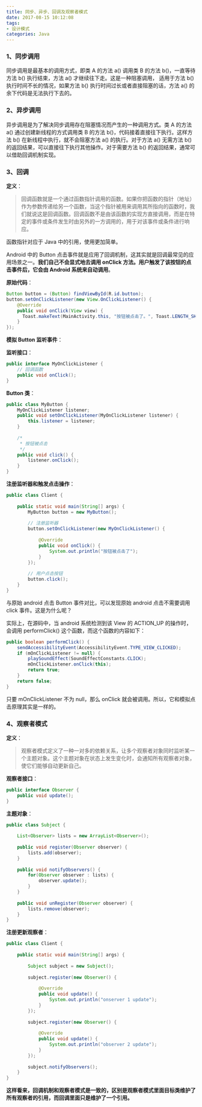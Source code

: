 ```yaml
---
title: 同步、异步、回调及观察者模式
date: 2017-08-15 10:12:08
tags: 
- 设计模式
categories: Java
---
```


### **1、同步调用**

同步调用是最基本的调用方式，即类 A 的方法 a() 调用类 B 的方法 b()，一直等待方法 b() 执行结束，方法 a() 才继续往下走。这是一种阻塞调用， 适用于方法 b() 执行时间不长的情况，如果方法 b() 执行时间过长或者直接阻塞的话，方法 a() 的余下代码是无法执行下去的。

### **2、异步调用**

异步调用是为了解决同步调用存在阻塞情况而产生的一种调用方式。类 A 的方法 a() 通过创建新线程的方式调用类 B 的方法 b()，代码接着直接往下执行。这样方法 b() 在新线程中执行，就不会阻塞方法 a() 的执行。对于方法 a() 无需方法 b() 的返回结果，可以直接往下执行其他操作。对于需要方法 b() 的返回结果，通常可以借助回调机制实现。

### **3、回调**

**定义**：

> 回调函数就是一个通过函数指针调用的函数。如果你把函数的指针（地址）作为参数传递给另一个函数，当这个指针被用来调用其所指向的函数时，我们就说这是回调函数。回调函数不是由该函数的实现方直接调用，而是在特定的事件或条件发生时由另外的一方调用的，用于对该事件或条件进行响应。



函数指针对应于 Java 中的引用，使用更加简单。

Android 中的 Button 点击事件就是应用了回调机制，这其实就是回调最常见的应用场景之一。**我们自己不会显式地去调用 onClick 方法。用户触发了该按钮的点击事件后，它会由 Android 系统来自动调用**。

**原始代码**：

```java
Button button = (Button) findViewById(R.id.button);
button.setOnClickListener(new View.OnClickListener() {
    @Override
    public void onClick(View view) {
      Toast.makeText(MainActivity.this, "按钮被点击了。", Toast.LENGTH_SHORT).show();
    }
});
```

**模拟 Button 监听事件**：

**监听接口**：

```java
public interface MyOnClickListener {
    // 回调函数
	public void onClick();	
}
```

**Button 类**：

```java
public class MyButton {
	MyOnClickListener listener;	
	public void setOnClickListener(MyOnClickListener listener) {
		this.listener = listener;
	}
		
	/*
	 * 按钮被点击
	 */
    public void click() {
    	listener.onClick();
    }
}
```

**注册监听器和触发点击操作**：

```java
public class Client {
	
	public static void main(String[] args) {
		MyButton button = new MyButton();	
      
		// 注册监听器
		button.setOnClickListener(new MyOnClickListener() {
			
			@Override
			public void onClick() {
				System.out.println("按钮被点击了");	
			}
		});
		
		// 用户点击按钮
		button.click();
	}	
}
```

与原始 android 点击 Button 事件对比，可以发现原始 android 点击不需要调用 click 事件。这是为什么呢？

实际上，在源码中，当 android 系统检测到该 View 的 ACTION_UP 的操作时，会调用 performClick() 这个函数，而这个函数的内容如下：

```java
public boolean performClick() {  
	sendAccessibilityEvent(AccessibilityEvent.TYPE_VIEW_CLICKED);  
    if (mOnClickListener != null) {  
        playSoundEffect(SoundEffectConstants.CLICK);  
        mOnClickListener.onClick(this);  
        return true;  
    }  
    return false;  
}  
```

只要 mOnClickListener 不为 null，那么 onClick 就会被调用。所以，它和模拟点击原理其实是一样的。

### **4、观察者模式**

**定义**：

> 观察者模式定义了一种一对多的依赖关系，让多个观察者对象同时监听某一个主题对象。这个主题对象在状态上发生变化时，会通知所有观察者对象，使它们能够自动更新自己。

**观察者接口**：

```java
public interface Observer {
	public void update();
}
```

**主题对象**：

```java
public class Subject {
	
	List<Observer> lists = new ArrayList<Observer>();
	
	public void register(Observer observer) {
		lists.add(observer);
	}
	
	public void notifyObservers() {
		for(Observer observer : lists) {
			observer.update();
		}
	}
	
	public void unRegister(Observer observer) {
		lists.remove(observer);
	}
}
```

**注册更新观察者**：

```java
public class Client {
	
	public static void main(String[] args) {
		
		Subject subject = new Subject();
		
		subject.register(new Observer() {
			
			@Override
			public void update() {
				System.out.println("onserver 1 update");
			}
		});
		
		subject.register(new Observer() {
			
			@Override
			public void update() {
				System.out.println("observer 2 update");
			}
		});
		
		subject.notifyObservers();
	}
}
```

**这样看来，回调机制和观察者模式是一致的，区别是观察者模式里面目标类维护了所有观察者的引用，而回调里面只是维护了一个引用。**




